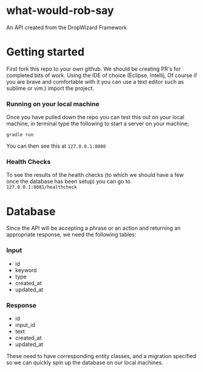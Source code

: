 # what-would-rob-say
An API created from the DropWizard Framework

# Getting started
First fork this repo to your own github. We should be creating PR's for completed bits of work. Using the IDE of choice (Eclipse, Intellij, Of course if you are brave and comfortable with it you can use a text editor such as sublime or vim.) import the project.

### Running on your local machine
Once you have pulled down the repo you can test this out on your local machine, in terminal type the following to start a server on your machine;

	gradle run

You can then see this at `127.0.0.1:8080`

### Health Checks
To see the results of the health checks (to which we should have a few once the database has been setup) you can go to `127.0.0.1:8081/healthcheck`

# Database
Since the API will be accepting a phrase or an action and returning an appropriate response, we need the following tables:

### Input
- id
- keyword
- type
- created_at
- updated_at

### Response
- id
- input_id
- text
- created_at
- updated_at

These need to have corresponding entity classes, and a migration specified so we can quickly spin up the database on our local machines.
